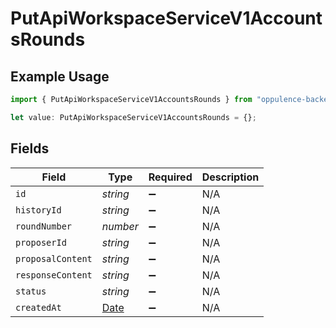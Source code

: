 # PutApiWorkspaceServiceV1AccountsRounds

## Example Usage

```typescript
import { PutApiWorkspaceServiceV1AccountsRounds } from "oppulence-backend-sdk/models/operations";

let value: PutApiWorkspaceServiceV1AccountsRounds = {};
```

## Fields

| Field                                                                                         | Type                                                                                          | Required                                                                                      | Description                                                                                   |
| --------------------------------------------------------------------------------------------- | --------------------------------------------------------------------------------------------- | --------------------------------------------------------------------------------------------- | --------------------------------------------------------------------------------------------- |
| `id`                                                                                          | *string*                                                                                      | :heavy_minus_sign:                                                                            | N/A                                                                                           |
| `historyId`                                                                                   | *string*                                                                                      | :heavy_minus_sign:                                                                            | N/A                                                                                           |
| `roundNumber`                                                                                 | *number*                                                                                      | :heavy_minus_sign:                                                                            | N/A                                                                                           |
| `proposerId`                                                                                  | *string*                                                                                      | :heavy_minus_sign:                                                                            | N/A                                                                                           |
| `proposalContent`                                                                             | *string*                                                                                      | :heavy_minus_sign:                                                                            | N/A                                                                                           |
| `responseContent`                                                                             | *string*                                                                                      | :heavy_minus_sign:                                                                            | N/A                                                                                           |
| `status`                                                                                      | *string*                                                                                      | :heavy_minus_sign:                                                                            | N/A                                                                                           |
| `createdAt`                                                                                   | [Date](https://developer.mozilla.org/en-US/docs/Web/JavaScript/Reference/Global_Objects/Date) | :heavy_minus_sign:                                                                            | N/A                                                                                           |